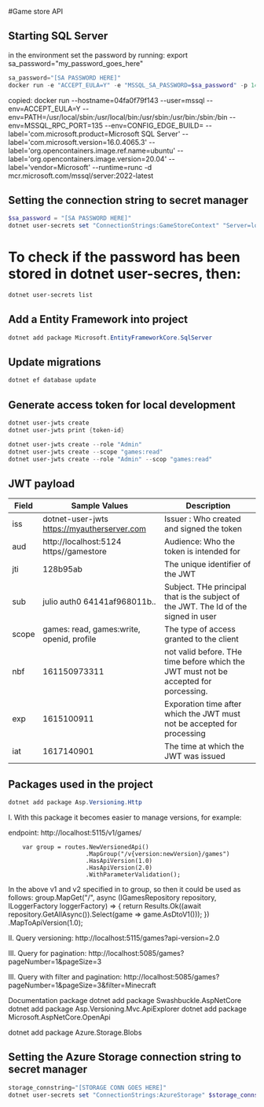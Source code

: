 #Game store API

## Starting SQL Server


in the environment set the password by running:
export sa_password="my_password_goes_here"

```powershell
sa_password="[SA PASSWORD HERE]"
docker run -e "ACCEPT_EULA=Y" -e "MSSQL_SA_PASSWORD=$sa_password" -p 1433:1433 -v sqlvolume:/var/opt/mssql -d --rm --name mssql --platform linux/amd64 mcr.microsoft.com/mssql/server:2022-latest
```

copied:
docker run --hostname=04fa0f79f143 --user=mssql --env=ACCEPT_EULA=Y --env=PATH=/usr/local/sbin:/usr/local/bin:/usr/sbin:/usr/bin:/sbin:/bin --env=MSSQL_RPC_PORT=135 --env=CONFIG_EDGE_BUILD= --label='com.microsoft.product=Microsoft SQL Server' --label='com.microsoft.version=16.0.4065.3' --label='org.opencontainers.image.ref.name=ubuntu' --label='org.opencontainers.image.version=20.04' --label='vendor=Microsoft' --runtime=runc -d mcr.microsoft.com/mssql/server:2022-latest

## Setting the connection string to secret manager
```powershell
$sa_password = "[SA PASSWORD HERE]"
dotnet user-secrets set "ConnectionStrings:GameStoreContext" "Server=localhost; Database=GameStore; User Id=sa; Password=$sa_password; TrustServerCertificate=True"
```

# To check if the password has been stored in dotnet user-secres, then:
```powershell
dotnet user-secrets list
```

## Add a Entity Framework into project
```powershell
dotnet add package Microsoft.EntityFrameworkCore.SqlServer
```


## Update migrations
```powershell
dotnet ef database update
```

## Generate access token for local development
```powershell
dotnet user-jwts create
dotnet user-jwts print {token-id}

dotnet user-jwts create --role "Admin"
dotnet user-jwts create --scope "games:read"
dotnet user-jwts create --role "Admin" --scop "games:read"
```

## JWT payload
| Field | Sample Values | Description |
| --- | --- | --- | 
| iss | dotnet-user-jwts https://myautherserver.com | Issuer : Who created and signed the token |
| aud | http://localhost:5124 https//gamestore | Audience: Who the token is intended for |
| jti | 128b95ab | The unique identifier of the JWT |
| sub | julio auth0 64141af968011b.. | Subject. THe principal that is the subject of the JWT. The Id of the signed in user |
| scope | games: read, games:write, openid, profile | The type of access granted to the client |
| nbf | 161150973311 | not valid before. THe time before which the JWT must not be accepted for porcessing.|
| exp | 1615100911 | Exporation time after which the JWT must not be accepted for processing |
| iat | 1617140901 | The time at which the JWT was issued |


## Packages used in the project
```powershell
dotnet add package Asp.Versioning.Http
```
I. With this package it becomes easier to manage versions, for example:

endpoint:
http://localhost:5115/v1/games/

        var group = routes.NewVersionedApi()
                          .MapGroup("/v{version:newVersion}/games")
                          .HasApiVersion(1.0)
                          .HasApiVersion(2.0)
                          .WithParameterValidation();

In the above v1 and v2 specified in to group, so then it could be used as follows:
        group.MapGet("/", async (IGamesRepository repository, ILoggerFactory loggerFactory) =>
        {
            return Results.Ok((await repository.GetAllAsync()).Select(game => game.AsDtoV1()));
        })
        .MapToApiVersion(1.0);


II. Query versioning:
http://localhost:5115/games?api-version=2.0

III. Query for pagination:
http://localhost:5085/games?pageNumber=1&pageSize=3

III. Query with filter and pagination:
http://localhost:5085/games?pageNumber=1&pageSize=3&filter=Minecraft


Documentation package
dotnet add package Swashbuckle.AspNetCore
dotnet add package Asp.Versioning.Mvc.ApiExplorer
dotnet add package Microsoft.AspNetCore.OpenApi

dotnet add package Azure.Storage.Blobs


## Setting the Azure Storage connection string to secret manager
```powershell
storage_connstring="[STORAGE CONN GOES HERE]"
dotnet user-secrets set "ConnectionStrings:AzureStorage" $storage_connstring
```